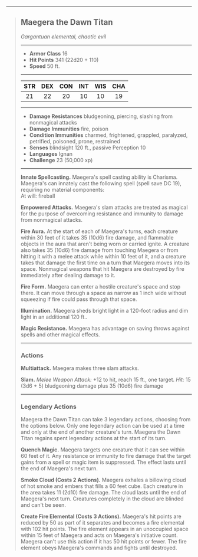 ***
> ## Maegera the Dawn Titan
> *Gargantuan elemental, chaotic evil*
> 
> ***
> 
> - **Armor Class** 16
> - **Hit Points** 341 (22d20 + 110)
> - **Speed** 50 ft.
> 
> ***
> 
> |STR|DEX|CON|INT|WIS|CHA|
> |:---:|:---:|:---:|:---:|:---:|:---:|
> |21|22|20|10|10|19|
> 
> ***
> 
> - **Damage Resistances** bludgeoning, piercing, slashing from nonmagical attacks
> - **Damage Immunities** fire, poison
> - **Condition Immunities** charmed, frightened, grappled, paralyzed, petrified, poisoned, prone, restrained
> - **Senses** blindsight 120 ft., passive Perception 10
> - **Languages** Ignan
> - **Challenge** 23 (50,000 xp)
> 
> ***
> 
> **Innate Spellcasting.** Maegera's spell casting ability is Charisma. Maegera's can innately cast the following spell (spell save DC 19), requiring no material components:  
> At will: fireball
> 
> **Empowered Attacks.** Maegera's slam attacks are treated as magical for the purpose of overcoming resistance and immunity to damage from nonmagical attacks.
> 
> **Fire Aura.** At the start of each of Maegera's turns, each creature within 30 feet of it takes 35 (10d6) fire damage, and flammable objects in the aura that aren't being worn or carried ignite. A creature also takes 35 (10d6) fire damage from touching Maegera or from hitting it with a melee attack while within 10 feet of it, and a creature takes that damage the first time on a turn that Maegera moves into its space. Nonmagical weapons that hit Maegera are destroyed by fire immediately after dealing damage to it.
> 
> **Fire Form.** Maegera can enter a hostile creature's space and stop there. It can move through a space as narrow as 1 inch wide without squeezing if fire could pass through that space.
> 
> **Illumination.** Maegera sheds bright light in a 120-foot radius and dim light in an additional 120 ft..
> 
> **Magic Resistance.** Maegera has advantage on saving throws against spells and other magical effects.
> 
> ***
> 
> ### Actions
> **Multiattack.** Maegera makes three slam attacks.
> 
> **Slam.** *Melee Weapon Attack:* +12 to hit, reach 15 ft., one target. *Hit:* 15 (3d6 + 5) bludgeoning damage plus 35 (10d6) fire damage
> 
> ***
> 
> ### Legendary Actions
> Maegera the Dawn Titan can take 3 legendary actions, choosing from the options below. Only one legendary action can be used at a time and only at the end of another creature's turn. Maegera the Dawn Titan regains spent legendary actions at the start of its turn.
> 
> **Quench Magic.** Maegera targets one creature that it can see within 60 feet of it. Any resistance or immunity to fire damage that the target gains from a spell or magic item is suppressed. The effect lasts until the end of Maegera's next turn.
> 
> **Smoke Cloud (Costs 2 Actions).** Maegera exhales a billowing cloud of hot smoke and embers that fills a 60 feet cube. Each creature in the area takes 11 (2d10) fire damage. The cloud lasts until the end of Maegera's next turn. Creatures completely in the cloud are blinded and can't be seen.
> 
> **Create Fire Elemental (Costs 3 Actions).** Maegera's hit points are reduced by 50 as part of it separates and becomes a fire elemental with 102 hit points. The fire element appears in an unoccupied space within 15 feet of Maegera and acts on Maegera's initiative count. Maegera can't use this action if it has 50 hit points or fewer. The fire element obeys Maegera's commands and fights until destroyed.